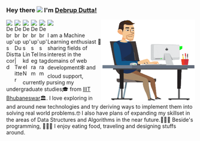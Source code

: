 
### Hey there <img src="https://media.giphy.com/media/hvRJCLFzcasrR4ia7z/giphy.gif" width="25px"> I'm [Debrup Dutta!](https://github.com/ddebrup/)
<a href="https://discord.gg/mQAgFrwM">
  <img align="left" alt="Debrup's Discord" width="22px" src="https://cdn.jsdelivr.net/npm/simple-icons@v3/icons/discord.svg" />
</a>
<a href="https://twitter.com/DebrupDutta2">
  <img align="left" alt="Debrup Dutta | Twitter" width="22px" src="https://cdn.jsdelivr.net/npm/simple-icons@v3/icons/twitter.svg" />
</a>
<a href="https://www.linkedin.com/in/duttadebrup/">
  <img align="left" alt="Debrup's LinkdeIN" width="22px" src="https://cdn.jsdelivr.net/npm/simple-icons@v3/icons/linkedin.svg" />
</a>
<a href="https://t.me/Deb_rup">
  <img align="left" alt="Debrup's Telegram" width="22px" src="https://cdn.jsdelivr.net/npm/simple-icons@v3/icons/telegram.svg" />
</a>
<a href="https://www.instagram.com/d_debrup/">
  <img align="left" alt="Debrup's Instagram" width="22px" src="https://cdn.jsdelivr.net/npm/simple-icons@v3/icons/instagram.svg" />
</a>


![](https://visitor-badge.glitch.me/badge?page_id=ddebrup.ddebrup)
<img align="right" alt="GIF" src="https://github.com/ddebrup/ddebrup/blob/master/header.gif?raw=true" width="250" height="220" />
<br />

I am a Machine Learning enthusiast 🚀 sharing fields of interest in the domains of web development🕸️ and cloud support, currently pursing my undergraduate studies🎓 from [IIIT Bhubaneswar](https://www.iiit-bh.ac.in/)🏛. I love exploring in and around new technologies and try deriving ways to implement them into solving real world problems.🤓 I also have plans of expanding my skillset in the areas of Data Structures and Algorithms in the near future.👨🏻‍💻
Beside's programming, 👨🏽‍💼 I enjoy eating food, traveling and designing stuffs around.
<br />
<br />
 <!--
 <img align="right" alt="GIF" src="https://github.com/ddebrup/ddebrup/blob/master/header.gif?raw=true" width="350" height="320" />
  
### Talking about Personal Stuffs:

- 🛠 &nbsp; I’m currently experimenting on concepts💡 adventing from the arenas of Natural Language Processing. 🙍🏽‍♂️
- 🚀 &nbsp; Presently I’m also into learning Full Stack Development.
- 👨🏻‍💻 &nbsp; Most of my projects are available/ to be made available on [Github](https://github.com/ddebrup).
- 💬 &nbsp; Ask me about anything [here](https://github.com/ddebrup/ddebrup/issues/2)! I am happy to help.
- 📫 &nbsp; How to reach me: b518020@iiit-bh.ac.in
- 📝 &nbsp; Checkout my [Resume]().

### Languages and Tools:

<code><img height="27" src="https://raw.githubusercontent.com/github/explore/80688e429a7d4ef2fca1e82350fe8e3517d3494d/topics/cpp/cpp.png" alt="cpp"></code>
<code><img height="27" src="https://raw.githubusercontent.com/github/explore/80688e429a7d4ef2fca1e82350fe8e3517d3494d/topics/python/python.png" alt="python"></code>
<code><img height="27" src="https://raw.githubusercontent.com/github/explore/80688e429a7d4ef2fca1e82350fe8e3517d3494d/topics/javascript/javascript.png" alt="javascript"></code>
<code><img height="27" src="https://raw.githubusercontent.com/github/explore/80688e429a7d4ef2fca1e82350fe8e3517d3494d/topics/nodejs/nodejs.png" alt="nodejs"></code>
<code><img height="27" src="https://devicons.github.io/devicon/devicon.git/icons/express/express-original.svg" alt="expressjs"></code>
<code><img height="27" src="https://raw.githubusercontent.com/github/explore/80688e429a7d4ef2fca1e82350fe8e3517d3494d/topics/react/react.png" alt="react"></code>
<code><img height="27" src="https://raw.githubusercontent.com/github/explore/80688e429a7d4ef2fca1e82350fe8e3517d3494d/topics/sql/sql.png" alt="sql"></code>
<code><img height="27" src="https://encrypted-tbn0.gstatic.com/images?q=tbn%3AANd9GcSTTzPAw-55ssm1Im594xYZ9eRQu2JylrkYLg&usqp=CAU" alt="mongodb"></code>
<code><img height="27" src="https://devicons.github.io/devicon/devicon.git/icons/git/git-original.svg" alt="git"></code>
<code><img height="27" src="https://raw.githubusercontent.com/github/explore/80688e429a7d4ef2fca1e82350fe8e3517d3494d/topics/terminal/terminal.png" alt="terminal"></code>

<!--
<code><img height="25" src="https://raw.githubusercontent.com/github/explore/80688e429a7d4ef2fca1e82350fe8e3517d3494d/topics/sass/sass.png" alt="sass"></code>
-->



<!--
### Projects and Dev Stuffs:

<details>	
  <summary><b>⚡ Github Stats</b></summary>

<img height="180em" src="https://github-readme-stats.vercel.app/api?username=ddebrup&show_icons=true&hide_border=true&theme=gotham" />
<!-- <img height="90em" src="https://github-readme-stats.vercel.app/api/top-langs/?username=ddebrup&exclude_repo=KNN-Image-Classification&show_icons=true&hide_border=true&layout=compact&langs_count=8"/> -->
</details>

<!--
<details>	
  <br />
  <summary><b>⚙️ Things I use to get stuff done</b></summary>
  	<ul>
  	    <li><b>OS:</b> Ubuntu 18.64</li>
	    <li><b>Laptop: </b> HP Pavilion (i5)</li>
  	    <li><b>Browser: </b> Firefox Developer Edition</li>
	    <li><b>Code Editor:</b> VSCode - The best editor out there</li>
	    <li><b>To Stay Updated:</b> Dev.to, Medium and LinkedIn</li>
	    <br />
	</ul>	
</details>

<!--
<details>	
  <br />
  <summary><b>🚧 My Todo-list:</b></summary>
  	
  <ul>
    <li>🏆  Create 100 PRs </li>         
    <li>🌸  Create an unending streak of 10 days  </li>
    <li>✅  Contribute daily </li>  
    <li>⏳  Complete an entire market ready product all by myself</li> 
  </ul>

</details>


